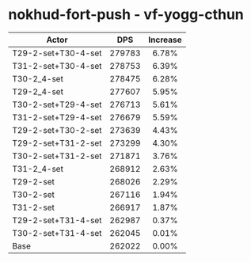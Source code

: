 # nokhud-fort-push - vf-yogg-cthun
| Actor | DPS | Increase |
|---|:---:|:---:|
|T29-2-set+T30-4-set|279783|6.78%|
|T31-2-set+T30-4-set|278753|6.39%|
|T30-2_4-set|278475|6.28%|
|T29-2_4-set|277607|5.95%|
|T30-2-set+T29-4-set|276713|5.61%|
|T31-2-set+T29-4-set|276679|5.59%|
|T29-2-set+T30-2-set|273639|4.43%|
|T29-2-set+T31-2-set|273299|4.30%|
|T30-2-set+T31-2-set|271871|3.76%|
|T31-2_4-set|268912|2.63%|
|T29-2-set|268026|2.29%|
|T30-2-set|267116|1.94%|
|T31-2-set|266917|1.87%|
|T29-2-set+T31-4-set|262987|0.37%|
|T30-2-set+T31-4-set|262045|0.01%|
|Base|262022|0.00%|
